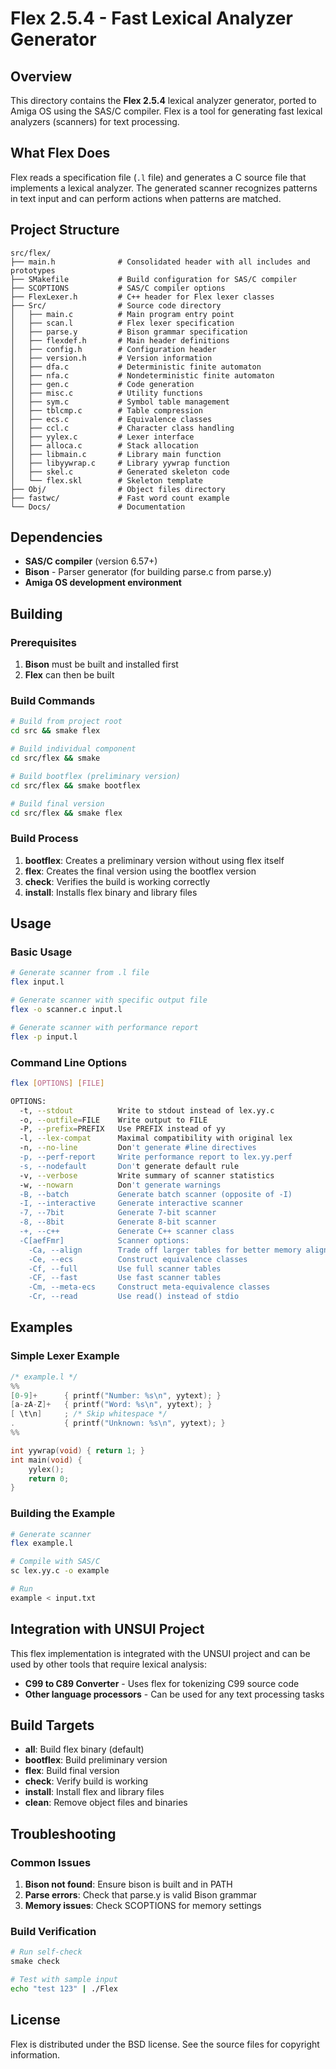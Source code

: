 # Flex 2.5.4 - Fast Lexical Analyzer Generator

## Overview

This directory contains the **Flex 2.5.4** lexical analyzer generator, ported to Amiga OS using the SAS/C compiler. Flex is a tool for generating fast lexical analyzers (scanners) for text processing.

## What Flex Does

Flex reads a specification file (`.l` file) and generates a C source file that implements a lexical analyzer. The generated scanner recognizes patterns in text input and can perform actions when patterns are matched.

## Project Structure

```
src/flex/
├── main.h              # Consolidated header with all includes and prototypes
├── SMakefile           # Build configuration for SAS/C compiler
├── SCOPTIONS           # SAS/C compiler options
├── FlexLexer.h         # C++ header for Flex lexer classes
├── Src/                # Source code directory
│   ├── main.c          # Main program entry point
│   ├── scan.l          # Flex lexer specification
│   ├── parse.y         # Bison grammar specification
│   ├── flexdef.h       # Main header definitions
│   ├── config.h        # Configuration header
│   ├── version.h       # Version information
│   ├── dfa.c           # Deterministic finite automaton
│   ├── nfa.c           # Nondeterministic finite automaton
│   ├── gen.c           # Code generation
│   ├── misc.c          # Utility functions
│   ├── sym.c           # Symbol table management
│   ├── tblcmp.c        # Table compression
│   ├── ecs.c           # Equivalence classes
│   ├── ccl.c           # Character class handling
│   ├── yylex.c         # Lexer interface
│   ├── alloca.c        # Stack allocation
│   ├── libmain.c       # Library main function
│   ├── libyywrap.c     # Library yywrap function
│   ├── skel.c          # Generated skeleton code
│   └── flex.skl        # Skeleton template
├── Obj/                # Object files directory
├── fastwc/             # Fast word count example
└── Docs/               # Documentation
```

## Dependencies

- **SAS/C compiler** (version 6.57+)
- **Bison** - Parser generator (for building parse.c from parse.y)
- **Amiga OS development environment**

## Building

### Prerequisites
1. **Bison** must be built and installed first
2. **Flex** can then be built

### Build Commands
```bash
# Build from project root
cd src && smake flex

# Build individual component
cd src/flex && smake

# Build bootflex (preliminary version)
cd src/flex && smake bootflex

# Build final version
cd src/flex && smake flex
```

### Build Process
1. **bootflex**: Creates a preliminary version without using flex itself
2. **flex**: Creates the final version using the bootflex version
3. **check**: Verifies the build is working correctly
4. **install**: Installs flex binary and library files

## Usage

### Basic Usage
```bash
# Generate scanner from .l file
flex input.l

# Generate scanner with specific output file
flex -o scanner.c input.l

# Generate scanner with performance report
flex -p input.l
```

### Command Line Options
```bash
flex [OPTIONS] [FILE]

OPTIONS:
  -t, --stdout          Write to stdout instead of lex.yy.c
  -o, --outfile=FILE    Write output to FILE
  -P, --prefix=PREFIX   Use PREFIX instead of yy
  -l, --lex-compat      Maximal compatibility with original lex
  -n, --no-line         Don't generate #line directives
  -p, --perf-report     Write performance report to lex.yy.perf
  -s, --nodefault       Don't generate default rule
  -v, --verbose         Write summary of scanner statistics
  -w, --nowarn          Don't generate warnings
  -B, --batch           Generate batch scanner (opposite of -I)
  -I, --interactive     Generate interactive scanner
  -7, --7bit            Generate 7-bit scanner
  -8, --8bit            Generate 8-bit scanner
  -+, --c++             Generate C++ scanner class
  -C[aefFmr]            Scanner options:
    -Ca, --align        Trade off larger tables for better memory alignment
    -Ce, --ecs          Construct equivalence classes
    -Cf, --full         Use full scanner tables
    -CF, --fast         Use fast scanner tables
    -Cm, --meta-ecs     Construct meta-equivalence classes
    -Cr, --read         Use read() instead of stdio
```

## Examples

### Simple Lexer Example
```c
/* example.l */
%%
[0-9]+      { printf("Number: %s\n", yytext); }
[a-zA-Z]+   { printf("Word: %s\n", yytext); }
[ \t\n]     ; /* Skip whitespace */
.           { printf("Unknown: %s\n", yytext); }
%%

int yywrap(void) { return 1; }
int main(void) {
    yylex();
    return 0;
}
```

### Building the Example
```bash
# Generate scanner
flex example.l

# Compile with SAS/C
sc lex.yy.c -o example

# Run
example < input.txt
```

## Integration with UNSUI Project

This flex implementation is integrated with the UNSUI project and can be used by other tools that require lexical analysis:

- **C99 to C89 Converter** - Uses flex for tokenizing C99 source code
- **Other language processors** - Can be used for any text processing tasks

## Build Targets

- **all**: Build flex binary (default)
- **bootflex**: Build preliminary version
- **flex**: Build final version
- **check**: Verify build is working
- **install**: Install flex and library files
- **clean**: Remove object files and binaries

## Troubleshooting

### Common Issues
1. **Bison not found**: Ensure bison is built and in PATH
2. **Parse errors**: Check that parse.y is valid Bison grammar
3. **Memory issues**: Check SCOPTIONS for memory settings

### Build Verification
```bash
# Run self-check
smake check

# Test with sample input
echo "test 123" | ./Flex
```

## License

Flex is distributed under the BSD license. See the source files for copyright information.
